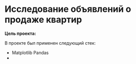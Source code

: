 # Исследование объявлений о продаже квартир

**Цель проекта:**



В проекте был применен следующий стек:

 - Matplotlib
 Pandas
 -